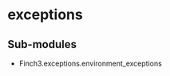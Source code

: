 

exceptions
========================

Sub-modules
-----------
* Finch3.exceptions.environment_exceptions
